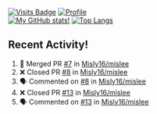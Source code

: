 [![Visits Badge](https://badges.pufler.dev/visits/misly16/misly16)](https://badges.pufler.dev)
[![Profile](https://raw.githubusercontent.com/Misly16/Misly16/master/index.png)](https://github.com/misly16)
<br>
[![My GitHub stats!](https://github-readme-stats.vercel.app/api?username=misly16&show_icons=true&theme=dracula)](https://github.com/misly16)
[![Top Langs](https://github-readme-stats.vercel.app/api/top-langs/?username=misly16&theme=dracula&layout=compact)](https://github.com/misly16)
<br>


## Recent Activity!
<!--START_SECTION:activity-->
1. 🎉 Merged PR [#7](https://github.com/Misly16/mislee/pull/7) in [Misly16/mislee](https://github.com/Misly16/mislee)
2. ❌ Closed PR [#8](https://github.com/Misly16/mislee/pull/8) in [Misly16/mislee](https://github.com/Misly16/mislee)
3. 🗣 Commented on [#8](https://github.com/Misly16/mislee/issues/8) in [Misly16/mislee](https://github.com/Misly16/mislee)
4. ❌ Closed PR [#13](https://github.com/Misly16/mislee/pull/13) in [Misly16/mislee](https://github.com/Misly16/mislee)
5. 🗣 Commented on [#13](https://github.com/Misly16/mislee/issues/13) in [Misly16/mislee](https://github.com/Misly16/mislee)
<!--END_SECTION:activity-->

